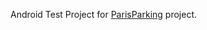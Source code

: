 Android Test Project for [ParisParking](https://github.com/nhachicha/ParisParking/blob/master/README.md) project.